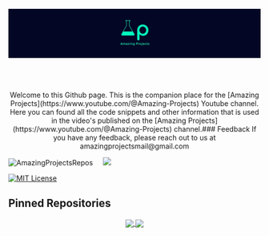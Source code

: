 <p align="center">	<img src="pics/repo-banner-1.jpg"></p><br/><p align="center"><br>Welcome to this Github page. This is the companion place for the [Amazing Projects](https://www.youtube.com/@Amazing-Projects) Youtube channel. Here you can found all the code snippets and other information that is used in the video's published on the [Amazing Projects](https://www.youtube.com/@Amazing-Projects) channel.### Feedback
If you have any feedback, please reach out to us at amazingprojectsmail@gmail.com

<img width="48%" src="https://github-readme-stats.vercel.app/api?username=AmazingProjectsRepos&count_private=true&theme=dark&show_icons=true" alt="AmazingProjectsRepos" /> &nbsp;&nbsp;&nbsp;
<img width="48%" src="https://github-readme-streak-stats.herokuapp.com/?user=AmazingProjectsRepos&hide_border=true&theme=dark&show_icons=true" />

</p>

[![MIT License](https://img.shields.io/badge/License-MIT-green.svg)](https://choosealicense.com/licenses/mit/)

## Pinned Repositories

<p align="center">
	<a href="https://github.com/amankrx/Health">
		<img align="center" src="https://github-readme-stats.vercel.app/api/pin/?username=AmazingProjectsRepos&repo=youtube-channel&hide_border=true&theme=dark&show_icons=true" />
	</a>
	<a href="https://github.com/amankrx/portfolio">
		<img align="center" src="https://github-readme-stats.vercel.app/api/pin/?username=AmazingProjectsRepos&repo=vagrant&hide_border=true&theme=dark&show_icons=true" />
	</a>
</p>
